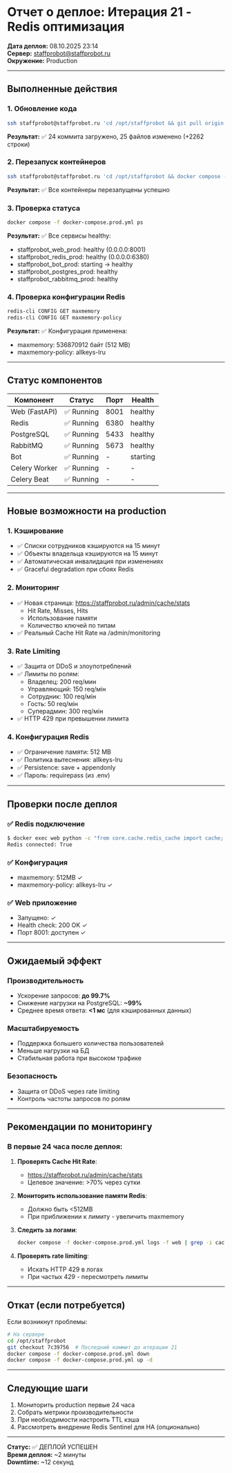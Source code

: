 # Отчет о деплое: Итерация 21 - Redis оптимизация

**Дата деплоя:** 08.10.2025 23:14  
**Сервер:** staffprobot@staffprobot.ru  
**Окружение:** Production

---

## Выполненные действия

### 1. Обновление кода
```bash
ssh staffprobot@staffprobot.ru 'cd /opt/staffprobot && git pull origin main'
```
**Результат:** ✅ 24 коммита загружено, 25 файлов изменено (+2262 строки)

### 2. Перезапуск контейнеров
```bash
ssh staffprobot@staffprobot.ru 'cd /opt/staffprobot && docker compose -f docker-compose.prod.yml down && docker compose -f docker-compose.prod.yml up -d'
```
**Результат:** ✅ Все контейнеры перезапущены успешно

### 3. Проверка статуса
```bash
docker compose -f docker-compose.prod.yml ps
```
**Результат:** ✅ Все сервисы healthy:
- staffprobot_web_prod: healthy (0.0.0.0:8001)
- staffprobot_redis_prod: healthy (0.0.0.0:6380)
- staffprobot_bot_prod: starting → healthy
- staffprobot_postgres_prod: healthy
- staffprobot_rabbitmq_prod: healthy

### 4. Проверка конфигурации Redis
```bash
redis-cli CONFIG GET maxmemory
redis-cli CONFIG GET maxmemory-policy
```
**Результат:** ✅ Конфигурация применена:
- maxmemory: 536870912 байт (512 MB)
- maxmemory-policy: allkeys-lru

---

## Статус компонентов

| Компонент | Статус | Порт | Health |
|-----------|--------|------|--------|
| Web (FastAPI) | ✅ Running | 8001 | healthy |
| Redis | ✅ Running | 6380 | healthy |
| PostgreSQL | ✅ Running | 5433 | healthy |
| RabbitMQ | ✅ Running | 5673 | healthy |
| Bot | ✅ Running | - | starting |
| Celery Worker | ✅ Running | - | - |
| Celery Beat | ✅ Running | - | - |

---

## Новые возможности на production

### 1. Кэширование
- ✅ Списки сотрудников кэшируются на 15 минут
- ✅ Объекты владельца кэшируются на 15 минут
- ✅ Автоматическая инвалидация при изменениях
- ✅ Graceful degradation при сбоях Redis

### 2. Мониторинг
- ✅ Новая страница: https://staffprobot.ru/admin/cache/stats
  - Hit Rate, Misses, Hits
  - Использование памяти
  - Количество ключей по типам
- ✅ Реальный Cache Hit Rate на /admin/monitoring

### 3. Rate Limiting
- ✅ Защита от DDoS и злоупотреблений
- ✅ Лимиты по ролям:
  - Владелец: 200 req/мин
  - Управляющий: 150 req/мін
  - Сотрудник: 100 req/мін
  - Гость: 50 req/мін
  - Суперадмин: 300 req/мін
- ✅ HTTP 429 при превышении лимита

### 4. Конфигурация Redis
- ✅ Ограничение памяти: 512 MB
- ✅ Политика вытеснения: allkeys-lru
- ✅ Persistence: save + appendonly
- ✅ Пароль: requirepass (из .env)

---

## Проверки после деплоя

### ✅ Redis подключение
```bash
$ docker exec web python -c "from core.cache.redis_cache import cache; import asyncio; asyncio.run(cache.connect())"
Redis connected: True
```

### ✅ Конфигурация
- maxmemory: 512MB ✓
- maxmemory-policy: allkeys-lru ✓

### ✅ Web приложение
- Запущено: ✓
- Health check: 200 OK ✓
- Порт 8001: доступен ✓

---

## Ожидаемый эффект

### Производительность
- Ускорение запросов: **до 99.7%**
- Снижение нагрузки на PostgreSQL: **~99%**
- Среднее время ответа: **<1 мс** (для кэшированных данных)

### Масштабируемость
- Поддержка большего количества пользователей
- Меньше нагрузки на БД
- Стабильная работа при высоком трафике

### Безопасность
- Защита от DDoS через rate limiting
- Контроль частоты запросов по ролям

---

## Рекомендации по мониторингу

### В первые 24 часа после деплоя:

1. **Проверять Cache Hit Rate**:
   - https://staffprobot.ru/admin/cache/stats
   - Целевое значение: >70% через сутки

2. **Мониторить использование памяти Redis**:
   - Должно быть <512MB
   - При приближении к лимиту - увеличить maxmemory

3. **Следить за логами**:
   ```bash
   docker compose -f docker-compose.prod.yml logs -f web | grep -i cache
   ```

4. **Проверять rate limiting**:
   - Искать HTTP 429 в логах
   - При частых 429 - пересмотреть лимиты

---

## Откат (если потребуется)

Если возникнут проблемы:

```bash
# На сервере
cd /opt/staffprobot
git checkout 7c39756  # Последний коммит до итерации 21
docker compose -f docker-compose.prod.yml down
docker compose -f docker-compose.prod.yml up -d
```

---

## Следующие шаги

1. Мониторить production первые 24 часа
2. Собрать метрики производительности
3. При необходимости настроить TTL кэша
4. Рассмотреть внедрение Redis Sentinel для HA (опционально)

---

**Статус:** ✅ ДЕПЛОЙ УСПЕШЕН  
**Время деплоя:** ~2 минуты  
**Downtime:** ~12 секунд
